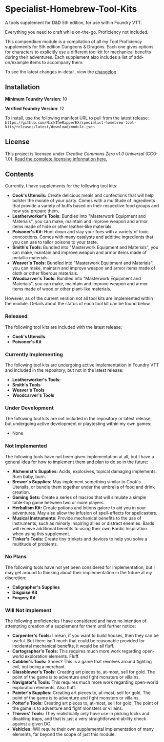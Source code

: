 # Specialist-Homebrew-Tool-Kits

A tools supplement for D&D 5th edition, for use within Foundry VTT. 

Everything you need to craft while on-the-go. Proficiency not included.

This compendium module is a compilation of all my Tool Proficiency supplements for 5th edition Dungeons & Dragons. Each one gives options for characters to explicitly use a different tool kit for mechanical benefits during their adventures. Each supplement also includes a list of add-on/example items to accompany them.

To see the latest changes in-detail, view the [changelog](CHANGELOG.md)

## Installation

**Minimum Foundry Version:** 10

**Verified Foundry Version:** 12

To install, use the following manifest URL to pull from the latest release: `https://github.com/NickTheRipperEX/specialist-homebrew-tool-kits/releases/latest/download/module.json`

## License

This project is licensed under *Creative Commons Zero v1.0 Universal* (CC0-1.0). [Read the complete licensing information here.](LICENSE.md)

## Contents

Currently, I have supplements for the following tool kits:

- **Cook's Utensils:** Create delicious meals and confections that will help bolster the morale of your party. Comes with a multitude of ingredients that provide a variety of buffs based on their respective food groups and how you prepare them.
- **Leatherworker's Tools:** Bundled into "Masterwork Equipment and Materials", you can make, maintain and improve weapon and armor items made of hide or other leather-like materials.
- **Poisoner's Kit:** Hunt down and slay your foes with a variety of toxic concoctions. Comes with many catalysts and additive ingredients that you can use to tailor poisons to your taste.
- **Smith's Tools:** Bundled into "Masterwork Equipment and Materials", you can make, maintain and improve weapon and armor items made of metallic materials.
- **Weaver's Tools:** Bundled into "Masterwork Equipment and Materials", you can make, maintain and improve weapon and armor items made of cloth or other fiberous materials.
- **Woodcarver's Tools:** Bundled into "Masterwork Equipment and Materials", you can make, maintain and improve weapon and armor items made of wood or other plant-like materials.

However, as of the current version not all tool kits are implemented within the module. Details about the status of each tool kit can be found below.

### Released

The following tool kits are included with the latest release:

- **Cook's Utensils**
- **Poisoner's Kit**

### Currently Implementing

The following tool kits are undergoing active implementation in Foundry VTT and included in the repository, but not in the latest release:

- **Leatherworker's Tools:**
- **Smith's Tools**
- **Weaver's Tools**
- **Woodcarver's Tools**


### Under Development

The following tool kits are not included in the repository or latest release, but undergoing active development or playtesting within my own games:

- None

### Not Implemented

The following tools have not been given implementation at all, but I have a general idea for how to implement them and plan to do so in the future:

- **Alchemist's Supplies:** Acids, explosives, topical damaging implements. Burn baby, burn.
- **Brewer's Supplies:** May implement something similar to Cook's Utensils, or bundle them together under the umbrella of food and drink creation.
- **Gaming Sets:** Create a series of macros that will simulate a simple table-top game between two or more players.
- **Herbalism Kit:** Create potions and lotions galore to aid you in your adventures. May also allow the infusion of spell-effects for spellcasters.
- **Musical Instruments:** Provide mechanical benefits to the use of instruments, such as minorly inspiring allies or distract enemies. Bards will receive additional benefits to using their own Bardic Inspiration when using this supplement.
- **Tinker's Tools:** Create tiny trinkets and devices to help you solve a multitude of problems.

### No Plans

The following tools have not yet been considered for implementation, but I may get around to thinking about their implementation in the future at my discretion:

- **Caligrapher's Supplies**
- **Disguise Kit**
- **Forgery Kit**


### Will Not Implement

The following proficiencies I have considered and have no intention of attempting creation of a supplement for them until further notice:

- **Carpenter's Tools:** I mean, if you want to build houses, then they can be useful. But there isn't much that could be reasonable provided for incidental mechanical benefits, it would be all fluff.
- **Cartographer's Tools:** This requires much more work regarding open-world exploration elements. Fluff.
- **Cobbler's Tools:** Shoes? This is a game that revolves around fighting evil, not being a merchant.
- **Glassblower's Tools:** Creating art pieces to, at-most, sell for gold. The point of the game is to adventure and fight monsters or villains.
- **Navigator's Tools:** This requires much more work regarding open-world exploration elements. Also fluff.
- **Painter's Supplies:** Creating art pieces to, at-most, sell for gold. The point of the game is to adventure and fight monsters or villains.
- **Potter's Tools:** Creating art pieces to, at-most, sell for gold. The point of the game is to adventure and fight monsters or villains.
- **Thieves' Tools:** They realistically only have use in picking locks and disabling traps, and that is just a very straightforward ability check against a given DC.
- **Vehicles:** Will require their own supplemental implementation of many elements, far beyond the scope of just this module.
